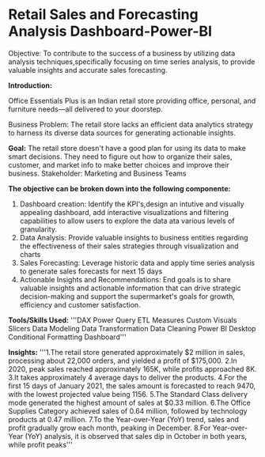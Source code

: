 # Retail Sales and Forecasting Analysis Dashboard-Power-BI
Objective:
To contribute to the success of a business by utilizing data analysis techniques,specifically focusing on time series analysis, to provide valuable insights and accurate sales forecasting.

**Introduction:**

Office Essentials Plus is an Indian retail store providing office, personal, and furniture needs—all delivered to your doorstep.

Business Problem:
The retail store lacks an efficient data analytics strategy to harness its diverse data sources for generating actionable insights.

**Goal:**
The retail store doesn't have a good plan for using its data to make smart decisions. They need to figure out how to organize their sales, customer, and market info to make better choices and improve their business.
Stakeholder: Marketing and Business Teams

**The objective can be broken down into the following componente:**
1. Dashboard creation: Identify the KPI's,design an intutive and visually appealing dashboard, add interactive visualizations and filtering capabilities to allow users to explore the data ata various levels of granularity.
2. Data Analysis: Provide valuable insights to business entities regarding the effectiveness of their sales strategies through visualization and charts
3. Sales Forecasting: Leverage historic data and apply time series analysis to generate sales forecasts for next 15 days
4. Actionable Insights and Recommendations: End goals is to share valuable insights and actionable information that can drive strategic decision-making and support the supermarket's goals for growth, efficiency and customer satisfaction.

**Tools/Skills Used:**
'''DAX
Power Query
ETL
Measures
Custom Visuals
Slicers
Data Modeling
Data Transformation
Data Cleaning
Power BI Desktop
Conditional Formatting
Dashboard'''

**Insights:**
'''1.The retail store generated approximately $2 million in sales, processing about 22,000 orders, and yielded a profit of $175,000.
2.In 2020, peak sales reached approximately 165K, while profits approached 8K.
3.It takes approximately 4 average days to deliver the products.
4.For the first 15 days of January 2021, the sales amount is forecasted to reach 9470, with the lowest projected value being 1156.
5.The Standard Class delivery mode generated the highest amount of sales at $0.33 million.
6.The Office Supplies Category achieved sales of 0.64 million, followed by technology products at 0.47 million.
7.To the Year-over-Year (YoY) trend, sales and profit gradually grow each month, peaking in December.
8.For Year-over-Year (YoY) analysis, it is observed that sales dip in October in both years, while profit peaks'''
